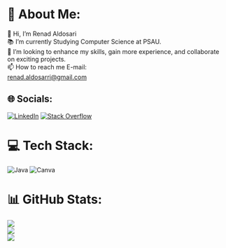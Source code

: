 # 💫 About Me:
👋 Hi, I’m Renad Aldosari<br>📚 I’m currently Studying Computer Science at PSAU.<br>🚀 I’m looking to enhance my skills, gain more experience, and collaborate on exciting projects.<br>📫 How to reach me E-mail:<br>renad.aldosarri@gmail.com


## 🌐 Socials:
[![LinkedIn](https://img.shields.io/badge/LinkedIn-%230077B5.svg?logo=linkedin&logoColor=white)](https://linkedin.com/in/renad-f-aldosari-36548a343) [![Stack Overflow](https://img.shields.io/badge/-Stackoverflow-FE7A16?logo=stack-overflow&logoColor=white)](https://stackoverflow.com/users/renad-aldosari) 

# 💻 Tech Stack:
![Java](https://img.shields.io/badge/java-%23ED8B00.svg?style=flat&logo=openjdk&logoColor=white) ![Canva](https://img.shields.io/badge/Canva-%2300C4CC.svg?style=flat&logo=Canva&logoColor=white)
# 📊 GitHub Stats:
![](https://github-readme-stats.vercel.app/api?username=RenadFW&theme=dark&hide_border=true&include_all_commits=false&count_private=false)<br/>
![](https://nirzak-streak-stats.vercel.app/?user=RenadFW&theme=dark&hide_border=true)<br/>
![](https://github-readme-stats.vercel.app/api/top-langs/?username=RenadFW&theme=dark&hide_border=true&include_all_commits=false&count_private=false&layout=compact)

<!-- Proudly created with GPRM ( https://gprm.itsvg.in ) -->
